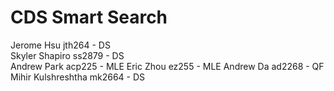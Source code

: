 # CDS Smart Search

Jerome Hsu jth264 - DS  
Skyler Shapiro ss2879 - DS  
Andrew Park acp225 - MLE
Eric Zhou ez255 - MLE
Andrew Da ad2268 - QF
Mihir Kulshreshtha mk2664 - DS